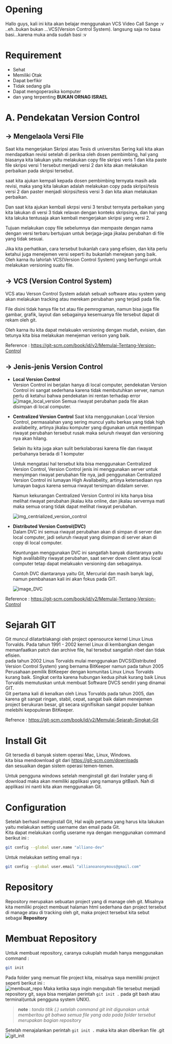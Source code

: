 # Opening
Hallo guys, kali ini kita akan belajar menggunakan VCS Video Call Sange :v ..eh..bukan bukan ...VCS(Version Control System). langsung saja no basa basi...karena muka anda sudah basi :v


# Requirement
 * Sehat
 * Memiliki Otak
 * Dapat berfikir
 * Tidak sedang gila
 * Dapat mengoperasika komputer
 * dan yang terpenting **BUKAN ORNAG ISRAEL**

# A. Pendekatan Version Control
## -> Mengelaola Versi FIle
Saat kita mengerjakan Skripsi atau Tesis di universitas Sering kali kita akan mendapatkan revisi setelah di periksa oleh dosen pembimbing, hal yang biasanya kita lakukan yaitu melakukan copy file skripsi veris 1 dan kita paste file skripsi versi 1 tersebut menjadi versi 2 dan kita akan melakukan perbaikan pada skripsi tersebut.  

saat kita ajukan kempali kepada dosen pembimbing ternyata masih ada revisi, maka yang kita lakukan adalah melakukan copy pada skripsi/tesis versi 2 dan paster menjadi skirpsi/tesis versi 3 dan kita akan melakukan perbaikan.  

Dan saat kita ajukan kembali skrpsi versi 3 tersbut ternyata perbaikan yang kita lakukan di versi 3 tidak relavan dengan konteks skripsinya, dan hal yang kita lakuka tentusaja akan kembali mengerjakan skripsi yang versi 2.
  
Tujuan melakukan copy file sebelumnya dan mempaste dengan nama dengan versi terbaru bertujuan untuk berjaga-jaga jikalau perubahan di file yang tidak sesuai.  
  
Jika kita perhatikan, cara tersebut bukanlah cara yang efisien, dan kita perlu ketahui juga menejemen versi seperti itu bukanlah menejean yang baik. Oleh karna itu lahirlah VCS(Version Control System) yang berfungsi untuk melakukan versioning suatu file.

## -> VCS (Version Control System)
VCS atau Verson Control System adalah sebuah software atau system yang akan melakukan tracking atau merekam perubahan yang terjadi pada file.  
  
File disini tidak hanya file txt atau file pemrograman, namun bisa juga file gambar, grafik, layout dan sebagainya kesemuanya file tersebut dapat di rekam oleh git.  

Oleh karna itu kita dapat melakuakn versioning dengan mudah, evisien, dan tetunya kita bisa melakukan menejeman verison yang baik.  

Reference : https://git-scm.com/book/id/v2/Memulai-Tentang-Version-Control
## -> Jenis-jenis Version Control
* **Local Version Control**  
Version Control ini berjalan hanya di local computer, pendekatan Version Control ini sangat sederhana karena tidak membutuhkan server, namun perlu di ketahui bahwa pendekatan ini rentan terhadap error
![image_local_version](./images/local_version.png)
Semua riwayat perubahan pada file akan disimpan di local computer.
* **Centralized Version Control**
Saat kita menggunakan Local Version Control, permasalahan yang sering muncul yaitu berkas yang tidak high availabelity, artinya jikalau komputer yang digunakan untuk mentimpan riwayat perubahan tersebut rusak maka seluruh riwayat dan versioning nya akan hilang.  

  Selain itu kita juga akan sulit berkolaborasi karena file dan riwayat perbahanya berada di 1 komputer

  Untuk mengatasi hal tersebut kita bisa menggunakan Centralized Version Control, Version Control jenis ini menggunakan server untuk menyimpan riwayat perubahan file nya, jadi penggunakan Centralized Version Control ini lumayan High Avallabelity, artinya ketersediaan nya lumayan bagus karena semua riwayat tersimpan didalam server.  
  
  Namun kekurangan Centralized Version Control ini kita hanya bisa melihat riwayat perubahan jikalau kita online, dan jikalau servernya mati maka semua orang tidak dapat melihat riwayat perubahan.

  ![img_centrialized_version_control](../Git/images/centralized_version.png)
* **Distributed Version Control(DVC)**  
  Dalam DVC ini semua riwayat perubahan akan di simpan di server dan local computer, jadi seluruh riwayat yang disimpan di server akan di copy di local computer.

  Keuntungan menggunakan DVC ini sangatlah banyak diantaranya yaitu high avalilability riwayat perubahan, saat server down client atau local computer tetap dapat melakuakn versioning dan sebagainya. 

  Contoh DVC diantaranya yaitu Git, Mercurial dan masih banyk lagi, namun pembahasan kali ini akan fokus pada GIT.

  ![image_DVC](./images/DVC_.png)

Reference : https://git-scm.com/book/id/v2/Memulai-Tentang-Version-Control

# Sejarah GIT
Git muncul dilatarblakangi oleh project opensource kernel Linux Linus Torvalds. Pada tahun 1991 - 2002 kernel Linux di kembangkan dengan memanfaatkan patch dan archive file, hal tersebut sangatlah ribet dan tidak efisien.  
pada tahun 2002 Linus Torvalds mulai menggunakan DVCS(Distributed Version Control System) yang bernama BitKeeper namun pada tahun 2005 Perusahaan pemilik BitKeeper dengan komunitas Linux Linus Torvalds kurang baik. Singkat cerita karena hubungan kedua pihak kurang baik Linus Torvalds memutuskan untuk membuat Software DVCS sendiri yang dinamai GIT.  
Git pertama kali di kenalkan oleh Linus Torvalds pada tahun 2005, dan karena git sangat ringan, stabil, cepat, sangat baik dalam menejemen project berukuran besar, git secara signifisikan sangat populer bahkan melebihi kepopuleran BitKeeper.  

Refrence : https://git-scm.com/book/id/v2/Memulai-Sejarah-Singkat-Git

# Install Git
Git tersedia di banyak sistem operasi Mac, Linux, Windows.  
kita bisa mendownload git dari https://git-scm.com/downloads  
dan sesuaikan degan sistem operasi temen-temen.  
  
Untuk pengguna windows setelah menginstall git dari Instaler yang di download maka akan memiliki applikasi yang namanya gitBash. Nah di applikasi ini nanti kita akan menggunakan Git.

# Configuration
Setelah berhasil menginstall Git, Hal wajib pertama yang harus kita lakukan yaitu melakukan setting username dan email pada Git.  
Kita dapat melakukan config userame nya dengan menggunakan command berikut ini :
```sh
git config --global user.name "alliano-dev"
```
Untuk melakukan setting email nya :
```sh
git config --global user.email "allianoanonymous@gmail.com"
```
# Repository
Repository merupakan sebuatan project yang di manage oleh git. Misalnya kita memiliki project membuat halaman html sederhana dan project tersebut di manage atau di tracking oleh git, maka project tersebut kita sebut sebagai __Repository__

# Membuat Repository
Untuk membuat repository, caranya cukuplah mudah hanya menggunakan command :
``` sh
git init
```
Pada folder yang memuat file project kita, misalnya saya memiliki project seperti berikut ini :  
![membuat_repo](./images/demo_membuat_repository-1.png)
Maka ketika saya ingin mengubah file tersebut menjadi repository git, saya bisa menjalan perintah `git init .` pada git bash atau terminal(untuk pengguna system UNIX).  
> **note** : *tanda titik (.) setelah command git init digunakan untuk memberitau git bahwa semua file yang ada pada folder tersebut merupakan bagian repository*
  
Setelah menajalankan perintah `git init .` maka kita akan diberikan file .git
![git_init](./images/init-git.png)

